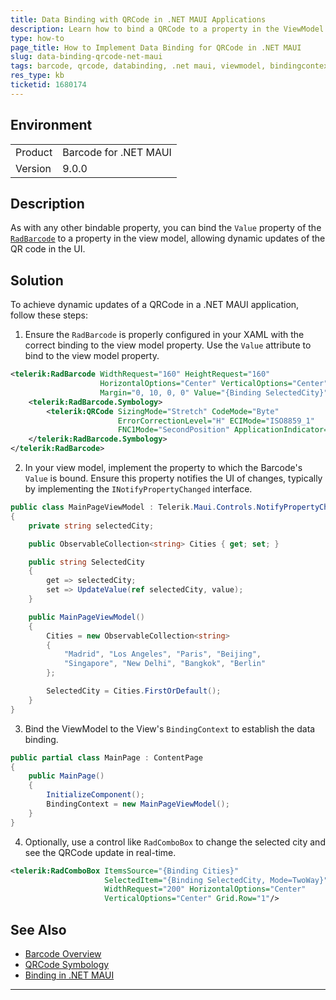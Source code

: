 ```yaml
---
title: Data Binding with QRCode in .NET MAUI Applications
description: Learn how to bind a QRCode to a property in the ViewModel in a .NET MAUI application using the Telerik Barcode component.
type: how-to
page_title: How to Implement Data Binding for QRCode in .NET MAUI
slug: data-binding-qrcode-net-maui
tags: barcode, qrcode, databinding, .net maui, viewmodel, bindingcontext
res_type: kb
ticketid: 1680174
---
```


## Environment

<table>
<tbody>
<tr>
<td>Product</td>
<td>Barcode for .NET MAUI</td>
</tr>
<tr>
<td>Version</td>
<td>9.0.0</td>
</tr>
</tbody>
</table>

## Description

As with any other bindable property, you can bind the `Value` property of the [`RadBarcode`](https://docs.telerik.com/devtools/maui/controls/barcode/2d-barcodes/qrcode-overview) to a property in the view model, allowing dynamic updates of the QR code in the UI.

## Solution

To achieve dynamic updates of a QRCode in a .NET MAUI application, follow these steps:

1. Ensure the `RadBarcode` is properly configured in your XAML with the correct binding to the view model property. Use the `Value` attribute to bind to the view model property.

```xml
<telerik:RadBarcode WidthRequest="160" HeightRequest="160"
                    HorizontalOptions="Center" VerticalOptions="Center"
                    Margin="0, 10, 0, 0" Value="{Binding SelectedCity}">
    <telerik:RadBarcode.Symbology>
        <telerik:QRCode SizingMode="Stretch" CodeMode="Byte"
                        ErrorCorrectionLevel="H" ECIMode="ISO8859_1"
                        FNC1Mode="SecondPosition" ApplicationIndicator="00"/>
    </telerik:RadBarcode.Symbology>
</telerik:RadBarcode>
```

2. In your view model, implement the property to which the Barcode's `Value` is bound. Ensure this property notifies the UI of changes, typically by implementing the `INotifyPropertyChanged` interface.

```csharp
public class MainPageViewModel : Telerik.Maui.Controls.NotifyPropertyChangedBase
{
    private string selectedCity;

    public ObservableCollection<string> Cities { get; set; }

    public string SelectedCity
    {
        get => selectedCity;
        set => UpdateValue(ref selectedCity, value);
    }

    public MainPageViewModel()
    {
        Cities = new ObservableCollection<string>
        {
            "Madrid", "Los Angeles", "Paris", "Beijing",
            "Singapore", "New Delhi", "Bangkok", "Berlin"
        };

        SelectedCity = Cities.FirstOrDefault();
    }
}
```

3. Bind the ViewModel to the View's `BindingContext` to establish the data binding.

```csharp
public partial class MainPage : ContentPage
{
    public MainPage()
    {
        InitializeComponent();
        BindingContext = new MainPageViewModel();
    }
}
```

4. Optionally, use a control like `RadComboBox` to change the selected city and see the QRCode update in real-time.

```xml
<telerik:RadComboBox ItemsSource="{Binding Cities}" 
                     SelectedItem="{Binding SelectedCity, Mode=TwoWay}"
                     WidthRequest="200" HorizontalOptions="Center"
                     VerticalOptions="Center" Grid.Row="1"/>
```

## See Also

- [Barcode Overview](https://docs.telerik.com/devtools/maui/controls/barcode/overview)
- [QRCode Symbology](https://docs.telerik.com/devtools/maui/controls/barcode/2d-barcodes/qrcode-overview)
- [Binding in .NET MAUI](https://docs.microsoft.com/en-us/dotnet/maui/fundamentals/data-binding)

---
